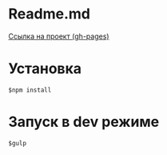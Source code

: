 # Readme.md

[Ссылка на проект (gh-pages)](https://semenov-vldr.github.io/go-to-dili/)

# Установка

`$npm install`

# Запуск в dev режиме

`$gulp`
